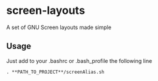 screen-layouts
==============

A set of GNU Screen layouts made simple

Usage
-----

Just add to your .bashrc or .bash\_profile the following line

`. **PATH_TO_PROJECT**/screenAlias.sh`
